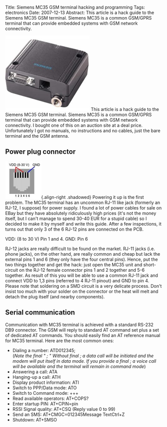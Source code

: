 Title: Siemens MC35 GSM terminal hacking and programming
Tags: electronics
Date: 2007-12-13
Abstract: This article is a hack guide to the Siemens MC35 GSM terminal. Siemens MC35 is a common GSM/GPRS terminal that can provide embedded systems with GSM network connectivity.

![Siemens MC35](mc35.jpg)
This article is a hack guide to the Siemens MC35 GSM terminal. Siemens MC35 is a common GSM/GPRS terminal that can provide embedded systems with GSM network connectivity.
I bought one of this on an auction site at a deal price. Unfortunately I got no manuals, no instructions and no cables, just the bare terminal and the GSM antenna.

Power plug connector
--------------------
![RJ12 power connector pinout](mc35-powerplug.jpg){.align-right .shadowed}
Powering it up is the first problem. The MC35 terminal has an uncommon RJ-11 like jack (formerly an RJ-12, I suppose) for power supply. I found a lot of power cables for sale on EBay but they have absolutely ridiculously high prices (it's not the money itself, but I can't manage to spend 30-40 EUR for a stupid cable) so I decided to make it by myself and write this guide.
After a few inspections, it turns out that only 3 of the 6 RJ-12 pins are connected on the PCB.

VDD: (8 to 30 V) Pin 1 and 4. GND: Pin 6

RJ-12 jacks are really difficult to be found on the market. RJ-11 jacks (i.e. phone jacks), on the other hand, are really common and cheap but lack the external pins 1 and 6 (they only have the four central pins). Hence, put the two things together and get the hack: just open the MC35 unit and short-circuit on the RJ-12 female connector pins 1 and 2 together and 5-6 together. As result of this you will be able to use a common RJ-11 jack and connect VDD to 1,3 pins (referred to 4 RJ-11 pinout) and GND to pin 4.
Please note that soldering on a SMD circuit is a very delicate process. Don't insist too much with your solder on the connector or the heat will melt and detach the plug itself (and nearby components).

Serial communication
--------------------
Communication with MC35 terminal is achieved with a standard RS-232 DB9 connector. The GSM will reply to standard AT command set plus a set of dedicated AT commands. You should easily find an AT reference manual for MC35 terminal. Here are the most common ones:

[]()    

 -  Dialing a number: ATD012345;  
    (*Note the final " ; " Without final ; a data call will be initiated and the modem will put itself in data mode. If you provide a final ; a voice call will be available and the terminal will remain in command mode*)
 -  Answering a call: ATA
 -  Hanging-up a call: ATH
 -  Display product information: ATI
 -  Switch to PPP/Data mode: ATO
 -  Switch to Command mode: +++
 -  Read available operators: AT+COPS?
 -  Enter startup PIN: AT+CPIN=pin
 -  RSSI Signal quality: AT+CSQ (Reply value 0 to 99)
 -  Send an SMS: AT+CMGC=012345<CR>Message Text<CR>Ctrl+Z
 -  Shutdown: AT+SMSO
